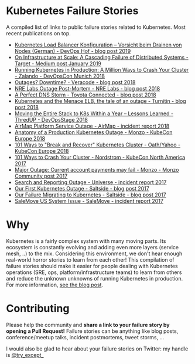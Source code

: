 # Kubernetes Failure Stories

A compiled list of links to public failure stories related to Kubernetes.
Most recent publications on top.

* [Kubernetes Load Balancer Konfiguration – Vorsicht beim Drainen von Nodes (German) - DevOps Hof - blog post 2019](https://www.devops-hof.de/kubernetes-load-balancer-konfiguration-vorsicht-beim-drainen-von-nodes/)
* [On Infrastructure at Scale: A Cascading Failure of Distributed Systems - Target - Medium post January 2019](https://medium.com/@daniel.p.woods/on-infrastructure-at-scale-a-cascading-failure-of-distributed-systems-7cff2a3cd2df)
* [Running Kubernetes in Production: A Million Ways to Crash Your Cluster - Zalando - DevOpsCon Munich 2018](https://www.slideshare.net/try_except_/running-kubernetes-in-production-a-million-ways-to-crash-your-cluster-devopscon-munich-2018)
* [Outages? Downtime? - Veracode - blog post 2018](https://sethmccombs.github.io/work/2018/12/03/Outages.html)
* [NRE Labs Outage Post-Mortem - NRE Labs - blog post 2018](https://keepingitclassless.net/2018/12/december-4---nre-labs-outage-post-mortem/)
* [A Perfect DNS Storm - Toyota Connected - blog post 2018](https://www.adammargherio.com/a-perfect-dns-storm/)
* [Kubernetes and the Menace ELB, the tale of an outage - Turnitin - blog post 2018](https://itnext.io/kubernetes-and-the-menace-elb-the-tale-of-an-outage-c00bef678fc0)
* [Moving the Entire Stack to K8s Within a Year – Lessons Learned - ThredUP - DevOpsStage 2018](https://www.youtube.com/watch?v=tA8Sr3Nsx1I)
* [AirMap Platform Service Outage - AirMap - incident report 2018](https://www.airmap.com/incident-180719/)
* [Anatomy of a Production Kubernetes Outage - Monzo - KubeCon Europe 2018](https://www.youtube.com/watch?v=OUYTNywPk-s)
* [101 Ways to "Break and Recover" Kubernetes Cluster - Oath/Yahoo - KubeCon Europe 2018](https://www.youtube.com/watch?v=likHm-KHGWQ)
* [101 Ways to Crash Your Cluster - Nordstrom - KubeCon North America 2017](https://www.youtube.com/watch?v=xZO9nx6GBu0)
* [Major Outage: Current account payments may fail - Monzo - Monzo Community post 2017](https://community.monzo.com/t/resolved-current-account-payments-may-fail-major-outage-27-10-2017/26296/95)
* [Search and Reporting Outage - Universe - incident report 2017](http://status.universe.com/incidents/115n3vxqwzcf)
* [Our First Kubernetes Outage - Saltside - blog post 2017](https://engineering.saltside.se/our-first-kubernetes-outage-c6b9249cfd3a)
* [Our Failure Migrating to Kubernetes - Saltside - blog post 2017](https://engineering.saltside.se/our-failure-migrating-to-kubernetes-25c28e6dd604)
* [SaleMove US System Issue - SaleMove - incident report 2017](https://status.salemove.com/incidents/xf6cr710yrzn)

# Why

Kubernetes is a fairly complex system with many moving parts.
Its ecosystem is constantly evolving and adding even more layers (service mesh, ..) to the mix.
Considering this environment, we don't hear enough real-world horror stories to learn from each other!
This compilation of failure stories should make it easier for people dealing with Kubernetes operations (SRE, ops, platform/infrastructure teams) to
learn from others and reduce the unknown unknowns of running Kubernetes in production.
For more information, [see the blog post](https://srcco.de/posts/kubernetes-failure-stories.html). 


# Contributing

Please help the community and **share a link to your failure story by opening a Pull Request!**
Failure stories can be anything like blog posts, conference/meetup talks, incident postmortems, tweet storms, ...

I would also be glad to hear about your failure stories on Twitter: my handle is [@try_except_](https://twitter.com/try_except_)
